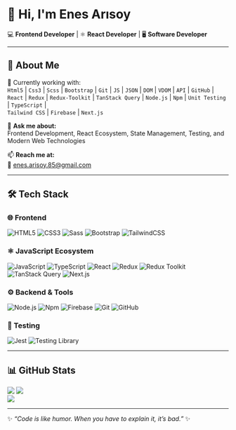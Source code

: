 # 👋 Hi, I'm Enes Arısoy  

💻 **Frontend Developer** | ⚛️ **React Developer** | 🖥️ **Software Developer**  

---

## 🚀 About Me  
🌱 Currently working with:  
`Html5` | `Css3` | `Scss` | `Bootstrap` | `Git` | `JS` | `JSON` | `DOM` | `VDOM` | `API` | `GitHub` |  
`React` | `Redux` | `Redux-Toolkit` | `TanStack Query` | `Node.js` | `Npm` | `Unit Testing` | `TypeScript` |  
`Tailwind CSS` | `Firebase` | `Next.js`

💬 **Ask me about:**  
Frontend Development, React Ecosystem, State Management, Testing, and Modern Web Technologies  

📫 **Reach me at:**  
📧 enes.arisoy.85@gmail.com  

---

## 🛠️ Tech Stack  

### 🌐 Frontend  
![HTML5](https://img.shields.io/badge/-HTML5-E34F26?style=for-the-badge&logo=html5&logoColor=fff) ![CSS3](https://img.shields.io/badge/-CSS3-1572B6?style=for-the-badge&logo=css3&logoColor=fff) ![Sass](https://img.shields.io/badge/-Sass-CC6699?style=for-the-badge&logo=sass&logoColor=fff) ![Bootstrap](https://img.shields.io/badge/-Bootstrap-7952B3?style=for-the-badge&logo=bootstrap&logoColor=fff) ![TailwindCSS](https://img.shields.io/badge/-TailwindCSS-38B2AC?style=for-the-badge&logo=tailwind-css&logoColor=fff)  

### ⚛️ JavaScript Ecosystem  
![JavaScript](https://img.shields.io/badge/-JavaScript-F7DF1E?style=for-the-badge&logo=javascript&logoColor=000) ![TypeScript](https://img.shields.io/badge/-TypeScript-3178C6?style=for-the-badge&logo=typescript&logoColor=fff) ![React](https://img.shields.io/badge/-React-61DAFB?style=for-the-badge&logo=react&logoColor=000) ![Redux](https://img.shields.io/badge/-Redux-764ABC?style=for-the-badge&logo=redux&logoColor=fff) ![Redux Toolkit](https://img.shields.io/badge/-Redux%20Toolkit-593D88?style=for-the-badge&logo=redux&logoColor=fff) ![TanStack Query](https://img.shields.io/badge/-TanStack%20Query-FF4154?style=for-the-badge&logo=reactquery&logoColor=fff) ![Next.js](https://img.shields.io/badge/-Next.js-000000?style=for-the-badge&logo=next.js&logoColor=fff)  

### ⚙️ Backend & Tools  
![Node.js](https://img.shields.io/badge/-Node.js-339933?style=for-the-badge&logo=node.js&logoColor=fff) ![Npm](https://img.shields.io/badge/-Npm-CB3837?style=for-the-badge&logo=npm&logoColor=fff) ![Firebase](https://img.shields.io/badge/-Firebase-FFCA28?style=for-the-badge&logo=firebase&logoColor=000) ![Git](https://img.shields.io/badge/-Git-F05032?style=for-the-badge&logo=git&logoColor=fff) ![GitHub](https://img.shields.io/badge/-GitHub-181717?style=for-the-badge&logo=github&logoColor=fff)  

### 🧪 Testing  
![Jest](https://img.shields.io/badge/-Jest-C21325?style=for-the-badge&logo=jest&logoColor=fff) ![Testing Library](https://img.shields.io/badge/-Testing%20Library-E33332?style=for-the-badge&logo=testing-library&logoColor=fff)  

---

## 📊 GitHub Stats  

![](https://github-readme-stats.vercel.app/api?username=enesarisoy&show_icons=true&theme=tokyonight&hide_border=true&count_private=true)  ![](https://github-readme-streak-stats.herokuapp.com/?user=enesarisoy&theme=tokyonight&hide_border=true)  
![](https://github-readme-stats.vercel.app/api/top-langs/?username=enesarisoy&layout=compact&theme=tokyonight&hide_border=true)  

---
✨ *“Code is like humor. When you have to explain it, it’s bad.”* ✨

